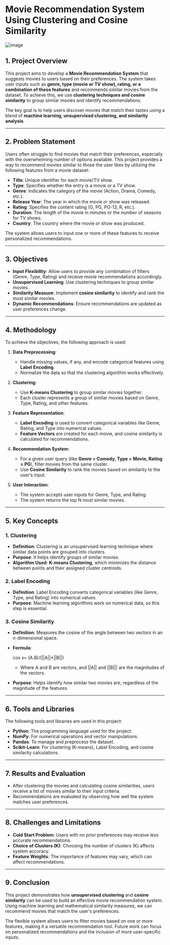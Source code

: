 # Movie Recommendation System Using Clustering and Cosine Similarity

![image](https://github.com/user-attachments/assets/745b1119-b3dd-4f0c-b865-fd71de3fe22c)





## **1. Project Overview**
This project aims to develop a **Movie Recommendation System** that suggests movies to users based on their preferences. The system takes user inputs such as **genre, type (movie or TV show), rating, or a combination of these features** and recommends similar movies from the dataset. To achieve this, we use **clustering techniques and cosine similarity** to group similar movies and identify recommendations.

The key goal is to help users discover movies that match their tastes using a blend of **machine learning, unsupervised clustering, and similarity analysis**.

---

## **2. Problem Statement**
Users often struggle to find movies that match their preferences, especially with the overwhelming number of options available. This project provides a way to recommend movies similar to those the user likes by utilizing the following features from a movie dataset:

- **Title**: Unique identifier for each movie/TV show.
- **Type**: Specifies whether the entry is a movie or a TV show.
- **Genre**: Indicates the category of the movie (Action, Drama, Comedy, etc.).
- **Release Year**: The year in which the movie or show was released.
- **Rating**: Specifies the content rating (G, PG, PG-13, R, etc.).
- **Duration**: The length of the movie in minutes or the number of seasons for TV shows.
- **Country**: The country where the movie or show was produced.

The system allows users to input one or more of these features to receive personalized recommendations.

---

## **3. Objectives**
- **Input Flexibility**: Allow users to provide any combination of filters (Genre, Type, Rating) and receive movie recommendations accordingly.
- **Unsupervised Learning**: Use clustering techniques to group similar movies.
- **Similarity Measure**: Implement **cosine similarity** to identify and rank the most similar movies.
- **Dynamic Recommendations**: Ensure recommendations are updated as user preferences change.

---

## **4. Methodology**
To achieve the objectives, the following approach is used:

1. **Data Preprocessing**:
   - Handle missing values, if any, and encode categorical features using **Label Encoding**.
   - Normalize the data so that the clustering algorithm works effectively.

2. **Clustering**:
   - Use **K-means Clustering** to group similar movies together.
   - Each cluster represents a group of similar movies based on Genre, Type, Rating, and other features.

3. **Feature Representation**:
   - **Label Encoding** is used to convert categorical variables like Genre, Rating, and Type into numerical values.
   - **Feature Vectors** are created for each movie, and cosine similarity is calculated for recommendations.

4. **Recommendation System**:
   - For a given user query (like **Genre = Comedy, Type = Movie, Rating = PG**), filter movies from the same cluster.
   - Use **Cosine Similarity** to rank the movies based on similarity to the user’s input.

5. **User Interaction**:
   - The system accepts user inputs for Genre, Type, and Rating.
   - The system returns the top N most similar movies.

---

## **5. Key Concepts**

### **1. Clustering**
- **Definition**: Clustering is an unsupervised learning technique where similar data points are grouped into clusters.
- **Purpose**: It helps identify groups of similar movies.
- **Algorithm Used**: **K-means Clustering**, which minimizes the distance between points and their assigned cluster centroids.

### **2. Label Encoding**
- **Definition**: Label Encoding converts categorical variables (like Genre, Type, and Rating) into numerical values.
- **Purpose**: Machine learning algorithms work on numerical data, so this step is essential.

### **3. Cosine Similarity**
- **Definition**: Measures the cosine of the angle between two vectors in an n-dimensional space.
- **Formula**:
  
  cos x= (A.B)/(||A||*||B||)
  
  - Where A and B are vectors, and ||A|| and ||B||| are the magnitudes of the vectors.
- **Purpose**: Helps identify how similar two movies are, regardless of the magnitude of the features.

---

## **6. Tools and Libraries**
The following tools and libraries are used in this project:

- **Python**: The programming language used for the project.
- **NumPy**: For numerical operations and vector manipulations.
- **Pandas**: To manage and preprocess the dataset.
- **Scikit-Learn**: For clustering (K-means), Label Encoding, and cosine similarity calculations.

---

## **7. Results and Evaluation**
- After clustering the movies and calculating cosine similarities, users receive a list of movies similar to their input criteria.
- Recommendations are evaluated by observing how well the system matches user preferences.

---

## **8. Challenges and Limitations**
- **Cold Start Problem**: Users with no prior preferences may receive less accurate recommendations.
- **Choice of Clusters (K)**: Choosing the number of clusters (K) affects system accuracy.
- **Feature Weights**: The importance of features may vary, which can affect recommendations.

---

## **9. Conclusion**
This project demonstrates how **unsupervised clustering** and **cosine similarity** can be used to build an effective movie recommendation system. Using machine learning and mathematical similarity measures, we can recommend movies that match the user's preferences.

The flexible system allows users to filter movies based on one or more features, making it a versatile recommendation tool. Future work can focus on personalized recommendations and the inclusion of more user-specific inputs.

